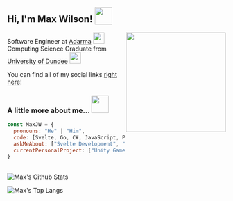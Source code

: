 <h2> Hi, I'm Max Wilson! <img src="https://media.giphy.com/media/lRLzrbhmh5pFf4jOga/giphy.gif" height="40" style="vertical-align: text-bottom;"></h2>
<img align='right' src="https://media.giphy.com/media/Yo83NpwkA17J1Jkkdk/giphy.gif" width="230">
<p>Software Engineer at <a href="https://www.adarma.com/">Adarma</a> <img src="https://adarma.com/wp-content/uploads/2021/09/footer-logo.png" width="26"></br>Computing Science Graduate from <a href="https://www.dundee.ac.uk/">University of Dundee</a> <img src="https://media.giphy.com/media/pb5vjcqyjlLTFP0sxD/giphy.gif" height="26"></p>
<p>You can find all of my social links <a href="https://www.maxwilson.co.uk/">right here</a>!</p>

### A little more about me... <img src="https://media.giphy.com/media/hQd1EyvVrfxu012N4P/giphy.gif" height="40">
```javascript
const MaxJW = {
  pronouns: "He" | "Him",
  code: [Svelte, Go, C#, JavaScript, Python, AWS, HTML, CSS, Bootstrap],
  askMeAbout: ["Svelte Development", "Go Programming Language", "Unity"],
  currentPersonalProject: ["Unity Game Development"]
}
```

##
![Max's Github Stats](https://github-readme-stats.vercel.app/api?username=MaxJW&show_icons=true&show_icons=true&title_color=fff&icon_color=4fb4fb&text_color=b3b3b3&bg_color=171b22&hide_border=true)

![Max's Top Langs](https://github-readme-stats.vercel.app/api/top-langs/?username=MaxJW&layout=compact&title_color=fff&text_color=dadada&bg_color=171b22&hide_border=true)
